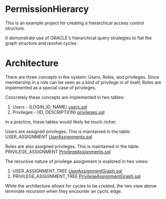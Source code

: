 # PermissionHierarcy

This is an example project for creating a hierarchical access control structure.

It demonstrate use of ORACLE's hierarchical query strategies to flat the graph structure and resolve cycles.



# Architecture

There are three concepts in the system: Users, Roles, and privileges.
Since membership in a role can be seen as a kind of privilege in of itself, Roles are implemented as a special case of privileges.

Concretely these concepts are implemented in two tables:
 1. Users - (LOGIN_ID, NAME) [users.sql](Users.sql)  
 1. Privileges - (ID, DESCRIPTION) [privileges.sql](Privileges.sql)
 
In a practice, these tables would likely be much richer.


Users are assigned privileges. This is maintained in the table:
  USER_ASSIGNMENT [UserAssignments.sql](UserAssignments.sql)
  
Roles are also assigned privileges. This is maintained in the table:
  PRIVILEGE_ASSIGNMENT [PrivilegeAssignments.sql](PrivilegeAssignments.sq)
  
The recursive nature of privilege assignment is explored in two views:
 1. USER_ASSIGNMENT_TREE [UserAssignmentGraph.sql](UserAssignmentGraph.sql)
 1. PRIVILEGE_ASSIGNMENT_TREE [PrivilegeAssignmentGraph.sql](PrivilegeAssignmentGraph.sql)

While the architecture allows for cycles to be created, the two view above terminate recursion when they encounter an cyclic edge.
